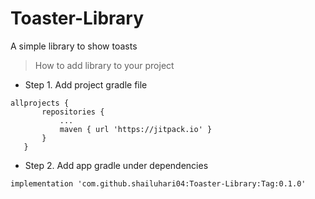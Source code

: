 # Toaster-Library
A simple library to show toasts

> How to add library to your project

- Step 1. Add project gradle file
 ```
 allprojects {
		repositories {
			...
			maven { url 'https://jitpack.io' }
		}
	}
  ```
  
 - Step 2. Add app gradle under dependencies
  ```
  implementation 'com.github.shailuhari04:Toaster-Library:Tag:0.1.0'
  ```

